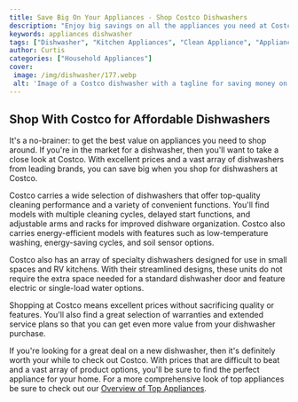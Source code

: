 ```yaml
---
title: Save Big On Your Appliances - Shop Costco Dishwashers
description: "Enjoy big savings on all the appliances you need at Costco Find a great selection of dishwashers and more to get your kitchen looking great Shop now and compare prices to get the best deal on all your appliances"
keywords: appliances dishwasher
tags: ["Dishwasher", "Kitchen Appliances", "Clean Appliance", "Appliance Guide"]
author: Curtis
categories: ["Household Appliances"]
cover: 
 image: /img/dishwasher/177.webp
 alt: 'Image of a Costco dishwasher with a tagline for saving money on appliances at Costco'
---
```

## Shop With Costco for Affordable Dishwashers 

It's a no-brainer: to get the best value on appliances you need to shop around. If you're in the market for a dishwasher, then you'll want to take a close look at Costco. With excellent prices and a vast array of dishwashers from leading brands, you can save big when you shop for dishwashers at Costco. 

Costco carries a wide selection of dishwashers that offer top-quality cleaning performance and a variety of convenient functions. You'll find models with multiple cleaning cycles, delayed start functions, and adjustable arms and racks for improved dishware organization. Costco also carries energy-efficient models with features such as low-temperature washing, energy-saving cycles, and soil sensor options. 

Costco also has an array of specialty dishwashers designed for use in small spaces and RV kitchens. With their streamlined designs, these units do not require the extra space needed for a standard dishwasher door and feature electric or single-load water options. 

Shopping at Costco means excellent prices without sacrificing quality or features. You'll also find a great selection of warranties and extended service plans so that you can get even more value from your dishwasher purchase. 

If you're looking for a great deal on a new dishwasher, then it's definitely worth your while to check out Costco. With prices that are difficult to beat and a vast array of product options, you'll be sure to find the perfect appliance for your home. For a more comprehensive look of top appliances be sure to check out our [Overview of Top Appliances](./pages/appliance-overview).
